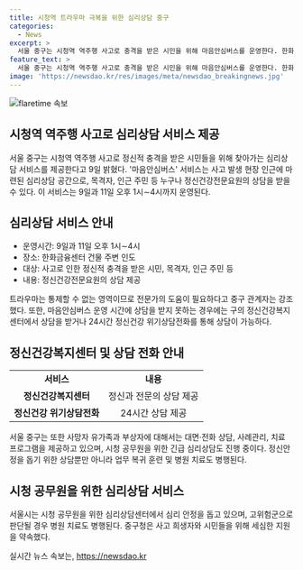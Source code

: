 ```yaml
---
title: 시청역 트라우마 극복을 위한 심리상담 중구
categories:
  - News
excerpt: >
  서울 중구는 시청역 역주행 사고로 충격을 받은 시민을 위해 마음안심버스를 운영한다. 한화금융센터 근처에서 현장상담을 제공하며, 심리상담·치료 서비스와 24시간 정신건강 위기상담전화를 운영하고 있다. 또한, 시청 공무원 대상으로 힐링센터 쉼표에서 심리 안정을 지원하고 있다. 중구청은 희생자와 시민을 위해 적극적으로 지원을 약속했다. (150자)
feature_text: >
  서울 중구는 시청역 역주행 사고로 충격을 받은 시민을 위해 마음안심버스를 운영한다. 한화금융센터 근처에서 현장상담을 제공하며, 심리상담·치료 서비스와 24시간 정신건강 위기상담전화를 운영하고 있다. 또한, 시청 공무원 대상으로 힐링센터 쉼표에서 심리 안정을 지원하고 있다. 중구청은 희생자와 시민을 위해 적극적으로 지원을 약속했다. (150자)
image: 'https://newsdao.kr/res/images/meta/newsdao_breakingnews.jpg'
---
```


<p><img src="https://newsdao.kr/res/images/meta/newsdao_breakingnews.jpg" alt="flaretime 속보" /></p>

<h2>시청역 역주행 사고로 심리상담 서비스 제공</h2>

<p data-ke-size="size16">서울 중구는 시청역 역주행 사고로 정신적 충격을 받은 시민들을 위해 찾아가는 심리상담 서비스를 제공한다고 9일 밝혔다. '마음안심버스' 서비스는 사고 발생 현장 인근에 마련된 심리상담 공간으로, 목격자, 인근 주민 등 누구나 정신건강전문요원의 상담을 받을 수 있다. 이 서비스는 9일과 11일 오후 1시∼4시까지 운영된다.</p>

<h2 data-ke-size="size26">심리상담 서비스 안내</h2>

<ul>
  <li>운영시간: 9일과 11일 오후 1시∼4시</li>
  <li>장소: 한화금융센터 건물 주변 인도</li>
  <li>대상: 사고로 인한 정신적 충격을 받은 시민, 목격자, 인근 주민 등</li>
  <li>내용: 정신건강전문요원의 상담 제공</li>
</ul>

<p data-ke-size="size16">트라우마는 통제할 수 없는 영역이므로 전문가의 도움이 필요하다고 중구 관계자는 강조했다. 또한, 마음안심버스 운영 시간에 상담을 받지 못하는 경우에는 구의 정신건강복지센터에서 상담을 받거나 24시간 정신건강 위기상담전화를 통해 상담이 가능하다.</p>

<h2 data-ke-size="size26">정신건강복지센터 및 상담 전화 안내</h2>

<table>
  <tr>
    <td style="text-align: center; height: 17px;"><b>서비스</b></td>
    <td style="text-align: center; height: 17px;"><b>내용</b></td>
  </tr>
  <tr>
    <td style="text-align: center; height: 17px;"><b>정신건강복지센터</b></td>
    <td style="text-align: center; height: 17px;">정신과 전문의 상담 제공</td>
  </tr>
  <tr>
    <td style="text-align: center; height: 17px;"><b>정신건강 위기상담전화</b></td>
    <td style="text-align: center; height: 17px;">24시간 상담 제공</td>
  </tr>
</table>

<p data-ke-size="size16">서울 중구는 또한 사망자 유가족과 부상자에 대해서는 대면·전화 상담, 사례관리, 치료 프로그램을 제공하고 있으며, 시청 공무원을 위한 긴급 심리상담도 진행 중이다. 정신안정을 돕기 위한 상담뿐만 아니라 업무 복귀 훈련 및 병원 치료도 병행된다.</p>

<h2 data-ke-size="size26">시청 공무원을 위한 심리상담 서비스</h2>

<p data-ke-size="size16">서울시는 시청 공무원을 위한 심리상담센터에서 심리 안정을 돕고 있으며, 고위험군으로 판단될 경우 병원 치료도 병행된다. 중구청은 사고 희생자와 시민들을 위해 세심한 지원을 약속했다.</p>
실시간 뉴스 속보는, <a href="https://newsdao.kr" rel="dofollow">https://newsdao.kr</a>


